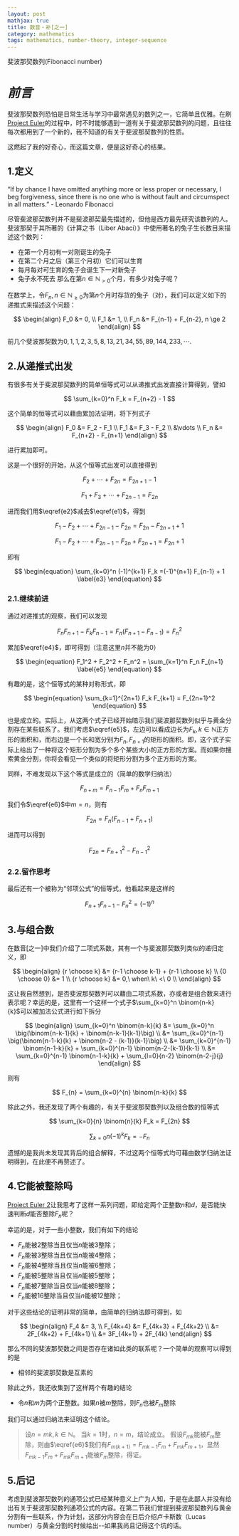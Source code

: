 ```yaml
---
layout: post
mathjax: true
title: 数音・补[之一]
category: mathematics
tags: mathematics, number-theory, integer-sequence
---
```


斐波那契数列(Fibonacci number)

# ***前言***
斐波那契数列恐怕是日常生活与学习中最常遇见的数列之一，它简单且优雅。在刷[Project Euler][pe]的过程中，时不时能够遇到一道有关于斐波那契数列的问题，且往往每次都用到了一个新的，我不知道的有关于斐波那契数列的性质。

这燃起了我的好奇心，而这篇文章，便是这好奇心的结果。

## 1.定义
“If by chance I have omitted anything more or less proper or necessary, I beg forgiveness, since there is no one who is without fault and circumspect in all matters.” - Leonardo Fibonacci

尽管斐波那契数列并不是斐波那契最先描述的，但他是西方最先研究该数列的人。斐波那契于其所著的《计算之书（Liber Abaci）》中使用著名的兔子生长数目来描述这个数列：
- 在第一个月初有一对刚诞生的兔子
- 在第二个月之后（第三个月初）它们可以生育
- 每月每对可生育的兔子会诞生下一对新兔子
- 兔子永不死去
那么在第$n \in \mathbb{N}_{>0}$个月，有多少对兔子呢？

在数学上，令$F_n, n \in \mathbb{N}_{\ge 0}$为第$n$个月时存货的兔子（对），我们可以定义如下的递推式来描述这个问题：

$$
\begin{align}
F_0 &= 0, \\
F_1 &= 1, \\
F_n &= F_{n-1} + F_{n-2}, n \ge 2
\end{align}
$$

前几个斐波那契数为$0, 1, 1, 2, 3, 5, 8, 13, 21, 34, 55, 89, 144, 233, \cdots$.

## 2.从递推式出发
有很多有关于斐波那契数列的简单恒等式可以从递推式出发直接计算得到，譬如

$$
\sum_{k=0}^n F_k = F_{n+2} - 1
$$

这个简单的恒等式可以藉由累加法证明，将下列式子

$$
\begin{align}
F_0 &= F_2 - F_1 \\
F_1 &= F_3 - F_2 \\
&\vdots \\
F_n &= F_{n+2} - F_{n+1}
\end{align}
$$

进行累加即可。

这是一个很好的开始，从这个恒等式出发可以直接得到

$$
\begin{equation}
F_2 + \cdots + F_{2n} = F_{2n+1} - 1
\label{e1}
\end{equation}
$$

$$
\begin{equation}
F_1 + F_3 + \cdots + F_{2n - 1} = F_{2n}
\label{e2}
\end{equation}
$$

进而我们用$\eqref{e2}$减去$\eqref{e1}$，得到

$$
F_1 - F_2 + \cdots + F_{2n-1} - F_{2n} = F_{2n} - F_{2n+1} + 1
$$

$$
F_1 - F_2 + \cdots + F_{2n-1} - F_{2n} + F_{2n+1} = F_{2n} + 1
$$

即有

$$
\begin{equation}
\sum_{k=0}^n (-1)^{k+1} F_k =(-1)^{n+1} F_{n-1} + 1
\label{e3}
\end{equation}
$$

### 2.1.继续前进
通过对递推式的观察，我们可以发现

$$
\begin{equation}
F_n F_{n+1} - F_k F_{n - 1} = F_n (F_{n+1} - F_{n-1}) = F_n^2
\label{e4} 
\end{equation}
$$

累加$\eqref{e4}$，即可得到（注意这里$n$并不能为$0$）

$$
\begin{equation}
F_1^2 + F_2^2 + F_n^2 = \sum_{k=1}^n F_n F_{n+1}
\label{e5}
\end{equation}
$$

有趣的是，这个恒等式的某种对称形式，即

$$
\begin{equation}
\sum_{k=1}^{2n+1} F_k F_{k+1} = F_{2n+1}^2
\end{equation}
$$

也是成立的。实际上，从这两个式子已经开始暗示我们斐波那契数列似乎与黄金分割存在某些联系了。我们考虑$\eqref{e5}$，左边可以看成边长为$F_k, k \in \mathbb{N}$正方形的面积和，而右边是一个长和宽分别为$F_n,F_{n+1}$的矩形的面积。即，这个式子实际上给出了一种将这个矩形分割为多个多个某些大小的正方形的方案。而如果你搜索黄金分割，你将会看见一个类似的将矩形分割为多个正方形的方案。

同样，不难发现以下这个等式是成立的（简单的数学归纳法）

$$
\begin{equation}
F_{n+m} = F_{n-1}F_m + F_nF_{m+1}
\label{e6}
\end{equation}
$$

我们令$\eqref{e6}$中$m=n$，则有

$$
\begin{equation}
F_{2n} = F_{n}(F_{n-1} + F_{n+1})
\end{equation}
$$

进而可以得到

$$
\begin{equation}
F_{2n} = F_{n+1}^2 - F_{n-1}^2
\end{equation}
$$

### 2.2.留作思考
最后还有一个被称为“邻项公式”的恒等式，他看起来是这样的

$$
F_{n+1}F_{n-1} - F_n^2 = (-1)^n
$$

## 3.与组合数
在数音[之一]中我们介绍了二项式系数，其有一个与斐波那契数列类似的递归定义，即

  $$
  \begin{align}
  {r \choose k} &= {r-1 \choose k-1} + {r-1 \choose k} \\
  {0 \choose 0} &= 1 \\
  {r \choose k} &= 0,\ when\ k\ <\ 0 \\
  \end{align}
  $$

这让我自然想到，是否斐波那契数列可以藉由二项式系数，亦或者是组合数来进行表示呢？幸运的是，这里有一个这样一个式子$\sum_{k=0}^n \binom{n-k}{k}$可以被加法公式进行如下拆分

$$
\begin{align}
\sum_{k=0}^n \binom{n-k}{k} &= \sum_{k=0}^n \big(\binom{n-k-1}{k} + \binom{n-k-1}{k-1}\big) \\
&= \sum_{k=0}^{n-1} \big(\binom{n-1-k}{k} + \binom{n-2 - (k-1)}{k-1}\big) \\
&= \sum_{k=0}^{n-1} \binom{n-1-k}{k} + \sum_{k=0}^{n-1} \binom{n-2-(k-1)}{k-1} \\
&= \sum_{k=0}^{n-1} \binom{n-1-k}{k} + \sum_{l=0}{n-2} \binom{n-2-j}{j}
\end{align}
$$

则有

$$
F_{n} = \sum_{k=0}^{n} \binom{n-k}{k}
$$

除此之外，我还发现了两个有趣的，有关于斐波那契数列以及组合数的恒等式

$$
\sum_{k=0}{n} \binom{n}{k} F_k = F_{2n}
$$

$$
\sum_{k=0}{n} (-1)^k F_k = -F_n
$$

遗憾的是我尚未发现其背后的组合解释，不过这两个恒等式均可藉由数学归纳法证明得到，在此便不再赘述了。

## 4.它能被整除吗
[Project Euler 2][pe2]让我思考了这样一系列问题，即给定两个正整数$n$和$d$，是否能快速判断$d$能否整除$F_n$呢？

幸运的是，对于一些小整数，我们有如下的结论
- $F_n$能被$2$整除当且仅当$n$能被$3$整除；
- $F_n$能被$3$整除当且仅当$n$能被$4$整除；
- $F_n$能被$4$整除当且仅当$n$能被$6$整除；
- $F_n$能被$5$整除当且仅当$n$能被$5$整除；
- $F_n$能被$7$整除当且仅当$n$能被$8$整除；
- $F_n$能被$16$整除当且仅当$n$能被$12$整除；

对于这些结论的证明非常的简单，由简单的归纳法即可得到，如

$$
\begin{align}
F_4 &= 3, \\
F_{4k+4} &= F_{4k+3} + F_{4k+2} \\
&= 2F_{4k+2} + F_{4k+1} \\
&= 3F_{4k+1} + 2F_{4k}
\end{align}
$$

那么不同的斐波那契数之间是否存在诸如此类的联系呢？一个简单的观察可以得到的是
- 相邻的斐波那契数是互素的

除此之外，我还收集到了这样两个有趣的结论
- 令$n$和$m$为两个正整数。如果$n$被$m$整除，则$F_n$也被$F_m$整除

我们可以通过归纳法来证明这个结论。
  >设$n = mk, k \in \mathbb{N}$。
  >当$k=1$时，$n=m$，结论成立。
  >假设$F_{mk}$能被$F_m$整除，则由$\eqref{e6}$我们有$F_{m(k+1)} = F_{mk-1}F_m + F_{mk}F_{m+1}$，显然$F_{mk-1}F_m + F_{mk}F_{m+1}$能被$F_m$整除，得证。



## 5.后记
考虑到斐波那契数列的通项公式已经某种意义上广为人知，于是在此鄙人并没有给出有关于斐波那契数列通项公式的内容。在第二节我们曾提到斐波那契数列与黄金分割有一些联系，作为计划，这部分内容会在日后介绍卢卡斯数（Lucas number）与黄金分割的时候给出--如果我尚且记得这个坑的话。

[pe]: https://projecteuler.net/
[pe2]: https://projecteuler.net/problem=2
